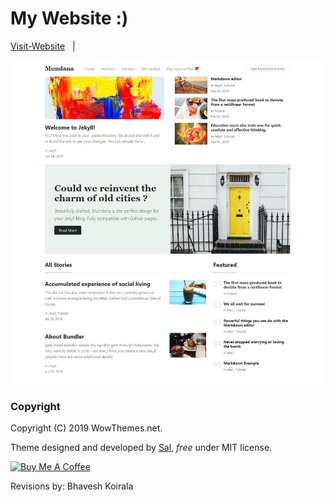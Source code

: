 # My Website :)

[Visit-Website](https://bhavesh-koirala.github.io/) &nbsp; | &nbsp; 

![mundana jekyll theme screenshot](assets/images/screenshot.jpg)


### Copyright

Copyright (C) 2019 WowThemes.net.

Theme designed and developed by [Sal](https://www.wowthemes.net), *free* under MIT license. 

<a href="https://www.wowthemes.net/donate/" target="_blank"><img src="https://www.buymeacoffee.com/assets/img/custom_images/orange_img.png" alt="Buy Me A Coffee" style="height: auto !important;width: auto !important;" ></a>

Revisions by: Bhavesh Koirala

